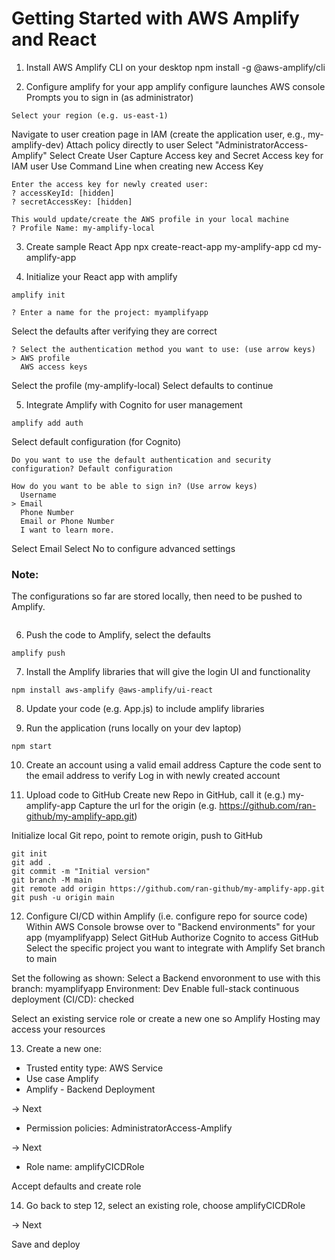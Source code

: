 # Getting Started with AWS Amplify and React

1. Install AWS Amplify CLI on your desktop
npm install -g @aws-amplify/cli


2. Configure amplify for your app
amplify configure
launches AWS console
Prompts you to sign in (as administrator)
```
Select your region (e.g. us-east-1)
```
Navigate to user creation page in IAM (create the application user, e.g., my-amplify-dev)
Attach policy directly to user
Select "AdministratorAccess-Amplify"
Select Create User
Capture Access key and Secret Access key for IAM user
Use Command Line when creating new Access Key
```
Enter the access key for newly created user:
? accessKeyId: [hidden]
? secretAccessKey: [hidden]

This would update/create the AWS profile in your local machine
? Profile Name: my-amplify-local
```
3. Create sample React App
npx create-react-app my-amplify-app
cd my-amplify-app

4. Initialize your React app with amplify
```
amplify init

? Enter a name for the project: myamplifyapp
```
Select the defaults after verifying they are correct

```
? Select the authentication method you want to use: (use arrow keys)
> AWS profile
  AWS access keys
```
Select the profile (my-amplify-local)
Select defaults to continue

5. Integrate Amplify with Cognito for user management
```
amplify add auth

```
Select default configuration (for Cognito)
```
Do you want to use the default authentication and security configuration? Default configuration
```
```
How do you want to be able to sign in? (Use arrow keys)
  Username
> Email
  Phone Number
  Email or Phone Number
  I want to learn more.
```
Select Email
Select No to configure advanced settings

### Note:
The configurations so far are stored locally, then need to be pushed to Amplify.

```

```

6. Push the code to Amplify, select the defaults
```
amplify push
```

7. Install the Amplify libraries that will give the login UI and functionality
```
npm install aws-amplify @aws-amplify/ui-react
```

8. Update your code (e.g. App.js) to include amplify libraries

9. Run the application (runs locally on your dev laptop)
```
npm start
```
10. Create an account using a valid email address
Capture the code sent to the email address to verify
Log in with newly created account

11. Upload code to GitHub
Create new Repo in GitHub, call it (e.g.) my-amplify-app
Capture the url for the origin (e.g. https://github.com/ran-github/my-amplify-app.git)

Initialize local Git repo, point to remote origin, push to GitHub
```
git init
git add .
git commit -m "Initial version"
git branch -M main
git remote add origin https://github.com/ran-github/my-amplify-app.git
git push -u origin main
```

12. Configure CI/CD within Amplify (i.e. configure repo for source code)
Within AWS Console browse over to "Backend environments" for your app (myamplifyapp)
Select GitHub
Authorize Cognito to access GitHub
Select the specific project you want to integrate with Amplify
Set branch to main

Set the following as shown:
Select a Backend envoronment to use with this branch: myamplifyapp
Environment: Dev
Enable full-stack continuous deployment (CI/CD): checked

Select an existing service role or create a new one so Amplify Hosting may access your resources

13. Create a new one:
- Trusted entity type: AWS Service
- Use case Amplify
- Amplify - Backend Deployment

-> Next

- Permission policies: AdministratorAccess-Amplify

-> Next

- Role name: amplifyCICDRole

Accept defaults and create role

14. Go back to step 12, select an existing role, choose amplifyCICDRole

-> Next

Save and deploy
